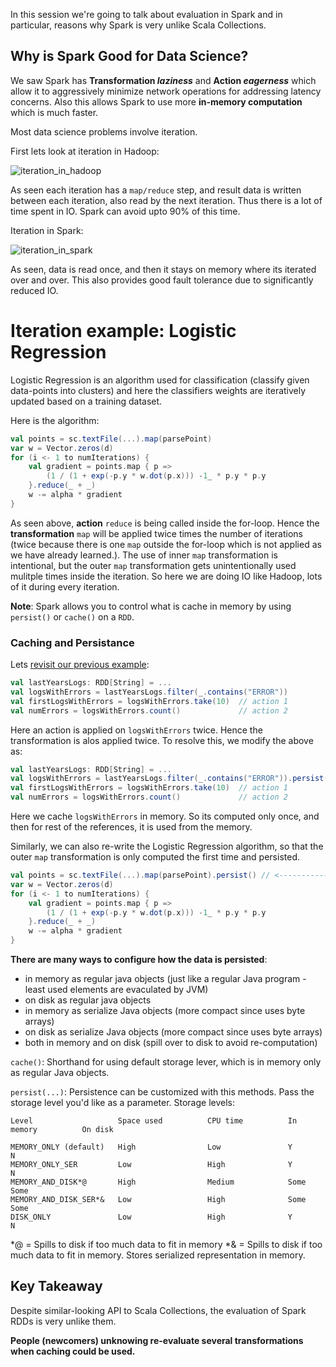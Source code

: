 In this session we're going to talk about evaluation in Spark and in particular, reasons why Spark is very unlike Scala Collections.

## Why is Spark Good for Data Science?

We saw Spark has **Transformation _laziness_** and **Action _eagerness_** which allow it to aggressively minimize network operations for addressing latency concerns. Also this allows Spark to use more **in-memory computation** which is much faster.

Most data science problems involve iteration. 

First lets look at iteration in Hadoop:

![iteration_in_hadoop]()

As seen each iteration has a `map/reduce` step, and result data is written between each iteration, also read by the next iteration. Thus there is a lot of time spent in IO. Spark can avoid upto 90% of this time. 

Iteration in Spark:

![iteration_in_spark]()

As seen, data is read once, and then it stays on memory where its iterated over and over. This also provides good fault tolerance due to significantly reduced IO.

# Iteration example: Logistic Regression

Logistic Regression is an algorithm used for classification (classify given data-points into clusters) and here the classifiers weights are iteratively updated based on a training dataset. 

Here is the algorithm:

```scala
val points = sc.textFile(...).map(parsePoint)
var w = Vector.zeros(d)
for (i <- 1 to numIterations) {
    val gradient = points.map { p =>
        (1 / (1 + exp(-p.y * w.dot(p.x))) -1_ * p.y * p.y
    }.reduce(_ + _)
    w -= alpha * gradient
}
```
As seen above, **action** `reduce` is being called inside the for-loop. Hence the **transformation** `map` will be applied twice times the number of iterations (twice because there is one `map` outside the for-loop which is not applied as we have already learned.). The use of inner `map` transformation is intentional, but the outer `map` transformation gets unintentionally used mulitple times inside the iteration. So here we are doing IO like Hadoop, lots of it during every iteration.

**Note**: Spark allows you to control  what is cache in memory by using `persist()` or `cache()` on a `RDD`.

### Caching and Persistance

Lets [revisit our previous example](https://github.com/rohitvg/scala-spark-4/wiki/RDDs:-Transformation-and-Action#benefits-of-laziness-for-large-scale-data):

```scala
val lastYearsLogs: RDD[String] = ...
val logsWithErrors = lastYearsLogs.filter(_.contains("ERROR"))
val firstLogsWithErrors = logsWithErrors.take(10)  // action 1
val numErrors = logsWithErrors.count()             // action 2
```
Here an action is applied on `logsWithErrors` twice. Hence the transformation is alos applied twice. To resolve this, we modify the above as:

```scala
val lastYearsLogs: RDD[String] = ...
val logsWithErrors = lastYearsLogs.filter(_.contains("ERROR")).persist() // <------------------ persist
val firstLogsWithErrors = logsWithErrors.take(10)  // action 1
val numErrors = logsWithErrors.count()             // action 2
```

Here we cache `logsWithErrors` in memory. So its computed only once, and then for rest of the references, it is used from the memory.

Similarly, we can also re-write the Logistic Regression algorithm, so that the outer `map` transformation is only computed the first time and persisted.

```scala
val points = sc.textFile(...).map(parsePoint).persist() // <------------------ persist 
var w = Vector.zeros(d)
for (i <- 1 to numIterations) {
    val gradient = points.map { p =>
        (1 / (1 + exp(-p.y * w.dot(p.x))) -1_ * p.y * p.y
    }.reduce(_ + _)
    w -= alpha * gradient
}
```

**There are many ways to configure how the data is persisted**:

* in memory as regular java objects (just like a regular Java program - least used elements are evaculated by JVM)
* on disk as regular java objects
* in memory as serialize Java objects (more compact since uses byte arrays)
* on disk as serialize Java objects (more compact since uses byte arrays)
* both in memory and on disk (spill over to disk to avoid re-computation)

`cache()`: Shorthand for using default storage lever, which is in memory only as regular Java objects.

`persist(...)`: Persistence can be customized with this methods. Pass the storage level you'd like as a parameter. Storage levels:

```
Level                   Space used          CPU time          In memory          On disk

MEMORY_ONLY (default)   High                Low               Y                  N
MEMORY_ONLY_SER         Low                 High              Y                  N
MEMORY_AND_DISK*@       High                Medium            Some               Some
MEMORY_AND_DISK_SER*&   Low                 High              Some               Some
DISK_ONLY               Low                 High              Y                  N
```

*@ = Spills to disk if too much data to fit in memory
*& = Spills to disk if too much data to fit in memory. Stores serialized representation in memory.

##  Key Takeaway

Despite similar-looking API to Scala Collections, the evaluation of Spark RDDs is very unlike them.

**People (newcomers) unknowing re-evaluate several transformations when caching could be used.**
